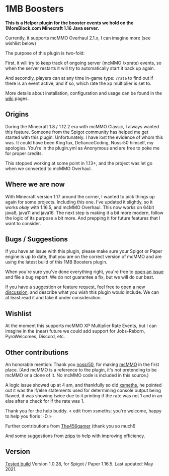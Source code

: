 # 1MB Boosters

**This is a Helper plugin for the booster events we hold on the 1MoreBlock.com Minecraft 1.16 Java server.**

Currently, it supports mcMMO Overhaul 2.1.x, I can imagine more (see wishlist below)

The purpose of this plugin is two-fold:

First, it will try to keep track of ongoing server (mcMMO /xprate) events, so when the server restarts it will try to automatically start it back up again. 

And secondly, players can at any time in-game type: `/rate` to find out if there is an event active, and if so, which rate the xp multiplier is set to.

More details about installation, configuration and usage can be found in the [wiki](https://github.com/mrfdev/Boosters/wiki) pages.

## Origins

During the Minecraft 1.8 / 1.12.2 era with mcMMO Classic, I always wanted this feature. Someone from the Spigot community has helped me get started with this plugin. Unfortunately. I have lost the evidence of whom this was. It could have been KingTux, DefianceCoding, Nossr50 himself, my apologies. You're in the plugin.yml as Anonymous and are free to poke me for proper credits. 

This stopped working at some point in 1.13+, and the project was let go when we converted to mcMMO Overhaul.

## Where we are now

With Minecraft version 1.17 around the corner, I wanted to pick things up again for some projects. Including this one. I've updated it slightly, so it works _okay_ with 1.16.5, and mcMMO Overhaul. This now works on 64bit java8, java11 and java16. The next step is making it a bit more modern, follow the logic of its purpose a bit more. And prepping it for future features that I want to consider.

## Bugs / Suggestions

If you have an issue with this plugin, please make sure your Spigot or Paper engine is up to date, that you are on the correct version of mcMMO and are using the latest build of this 1MB Boosters plugin. 

When you're sure you've done everything right, you're free to [open an issue](https://github.com/mrfdev/Boosters/issues/new?assignees=&labels=bug&template=bug_report.md&title=%5BBUG%5D) and file a bug report. We do not guarantee a fix, but we will do our best.

If you have a suggestion or feature request, feel free to [open a new discussion](https://github.com/mrfdev/Boosters/discussions/new), and describe what you wish this plugin would include. We can at least read it and take it under consideration. 

## Wishlist

At the moment this supports mcMMO XP Multiplier Rate Events, but I can imagine in the (near) future we could add support for Jobs-Reborn, PyroWelcomes, Discord, etc.

## Other contributions

An honorable mention: Thank you [nossr50](https://github.com/nossr50), for making [mcMMO](https://github.com/mcMMO-Dev/mcMMO) in the first place. (And mcMMO is a reference to the plugin, it's not pretending to be mcMMO or a clone of it. No mcMMO code is included in this source.)

A logic issue showed up at 4 am, and thankfully so did [xsmeths](https://github.com/xsmeths/), he pointed out it was the if/else statements used for determining console output being flawed, it was showing twice due to it printing if the rate was not 1 and in an else after a check for if the rate was 1.

Thank you for the help buddy. < edit from xsmeths; you're welcome, happy to help you floris :-D > <Hugs>

Further contributions from [The456gamer](https://github.com/the456gamer) (thank you so much!)

And some suggestions from [zrips](https://github.com/zrips/) to help with improving efficiency.

## Version

[Tested build](https://github.com/mrfdev/Boosters/releases) Version 1.0.28, for Spigot / Paper 1.16.5. Last updated: May 2021.
